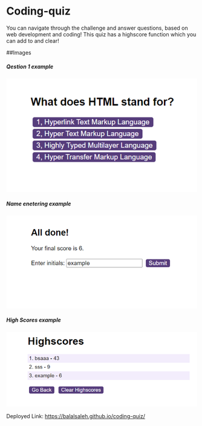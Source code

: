 # Coding-quiz

You can navigate through the challenge and answer questions, based on web development and coding! This quiz has a highscore function which you can add to and clear!

##Images

##### Qestion 1 example

![quiz-question1](./assets/images/question1.png)

##### Name enetering example

![name-entering](./assets/images/name.png)

##### High Scores example

![high-score](./assets/images/namesHighscores.png)

Deployed Link: https://balalsaleh.github.io/coding-quiz/

